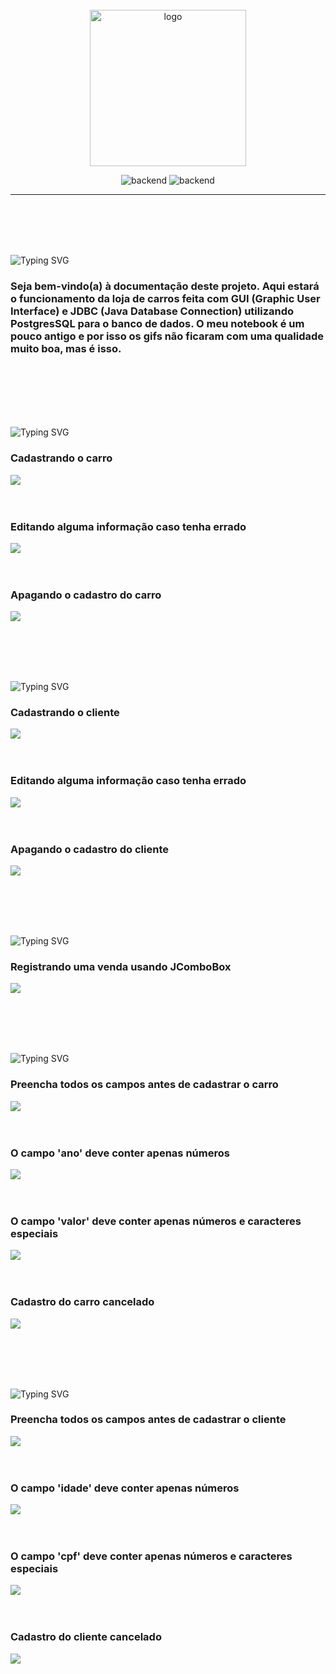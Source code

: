 <br>
<br>
<br>
<p align="center">
   <img src="logo.png" alt="logo" width=250px>
</p>
<p align="center">
    <img src="https://img.shields.io/badge/Atividade Formativa-SENAI-red?style=for-the-badge" alt="backend" />
   <img src="https://img.shields.io/badge/Linguagem Utilizada-JAVA-red?style=for-the-badge" alt="backend" />
 </p>
<hr>
<br>
<br><br><br>

<p align="left">
   <img src="https://readme-typing-svg.demolab.com?font=Fira+Code&weight=440&size=22&pause=1000&color=38F77CFF&center=false&vCenter=false&repeat=false&width=435&lines=Introdução 👋" alt="Typing SVG" /></a>
   <p>
      <h3>Seja bem-vindo(a) à documentação deste projeto. Aqui estará o funcionamento da loja de carros feita com GUI (Graphic User Interface) e JDBC (Java Database Connection) utilizando PostgresSQL para o banco de dados. O meu notebook é um pouco antigo e por isso os gifs não ficaram com uma qualidade muito boa, mas é isso.</h3>
   </p>
</p> <br><br><br><br><br>

<p align="left">
   <img src="https://readme-typing-svg.demolab.com?font=Fira+Code&weight=440&size=22&pause=1000&color=38F77CFF&center=false&vCenter=false&repeat=false&width=435&lines=Cadastro de Carros 🚗" alt="Typing SVG" /></a>
   <p>
      <h3>Cadastrando o carro</h3>
     <img src="gifs/gif1.gif">
      <br><br><br>
      <h3>Editando alguma informação caso tenha errado</h3>
      <img src="gifs/gif2.gif">
      <br><br><br>
      <h3>Apagando o cadastro do carro</h3>
      <img src="gifs/gif3.gif">
      <br><br><br>
   </p>
</p> <br><br>

<p align="left">
   <img src="https://readme-typing-svg.demolab.com?font=Fira+Code&weight=440&size=22&pause=1000&color=38F77CFF&center=false&vCenter=false&repeat=false&width=435&lines=Cadastro de Clientes 🧑" alt="Typing SVG" /></a>
   <p>
      <h3>Cadastrando o cliente</h3>
     <img src="gifs/gif4.gif">
      <br><br><br>
      <h3>Editando alguma informação caso tenha errado</h3>
      <img src="gifs/gif5.gif">
      <br><br><br>
      <h3>Apagando o cadastro do cliente</h3>
      <img src="gifs/gif6.gif">
      <br><br><br>
   </p>
</p> <br><br>

<p align="left">
   <img src="https://readme-typing-svg.demolab.com?font=Fira+Code&weight=440&size=22&pause=1000&color=38F77CFF&center=false&vCenter=false&repeat=false&width=435&lines=Registro de Vendas 💸" alt="Typing SVG" /></a>
   <p>
      <h3>Registrando uma venda usando JComboBox</h3>
     <img src="gifs/gif7.gif">
      <br><br><br>
   </p>
</p> <br><br>

<p align="left">
   <img src="https://readme-typing-svg.demolab.com?font=Fira+Code&weight=440&size=22&pause=1000&color=38F77CFF&center=false&vCenter=false&repeat=false&width=435&lines=Tratamento de Erros - Carros 🚗" alt="Typing SVG" /></a>
   <p>
    <h3>Preencha todos os campos antes de cadastrar o carro</h3>
     <img src="gifs/gif8.gif">
      <br><br><br>
      <h3>O campo 'ano' deve conter apenas números</h3>
     <img src="gifs/gif9.gif">
      <br><br><br>
      <h3>O campo 'valor' deve conter apenas números e caracteres especiais</h3>
     <img src="gifs/gif10.gif">
      <br><br><br>
      <h3>Cadastro do carro cancelado</h3>
     <img src="gifs/gif11.gif">
      <br><br><br>
   </p>
</p> <br><br>

<p align="left">
   <img src="https://readme-typing-svg.demolab.com?font=Fira+Code&weight=440&size=22&pause=1000&color=38F77CFF&center=false&vCenter=false&repeat=false&width=435&lines=Tratamento de Erros - Clientes 🧑" alt="Typing SVG" /></a>
   <p>
    <h3>Preencha todos os campos antes de cadastrar o cliente</h3>
     <img src="gifs/gif12.gif">
      <br><br><br>
      <h3>O campo 'idade' deve conter apenas números</h3>
     <img src="gifs/gif13.gif">
      <br><br><br>
      <h3>O campo 'cpf' deve conter apenas números e caracteres especiais</h3>
     <img src="gifs/gif14.gif">
      <br><br><br>
      <h3>Cadastro do cliente cancelado</h3>
     <img src="gifs/gif15.gif">
      <br><br><br>
   </p>
</p> <br><br>



